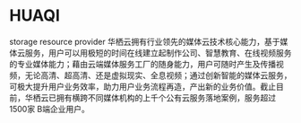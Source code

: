 # HUAQI
storage resource provider
华栖云拥有行业领先的媒体云技术核心能力，基于媒体云服务，用户可以用极短的时间在线建立起制作公司、智慧教育、在线视频服务的专业媒体能力；藉由云端媒体服务工厂的随身能力，用户可随时产生及传播视频，无论高清、超高清、还是虚拟现实、全息视频；通过创新智能的媒体云服务，可极大提升用户业务效率，助力用户业务流程再造，产出新的业务价值。截止目前，华栖云已拥有横跨不同媒体机构的上千个公有云服务落地案例，服务超过1500家 B端企业用户。 
